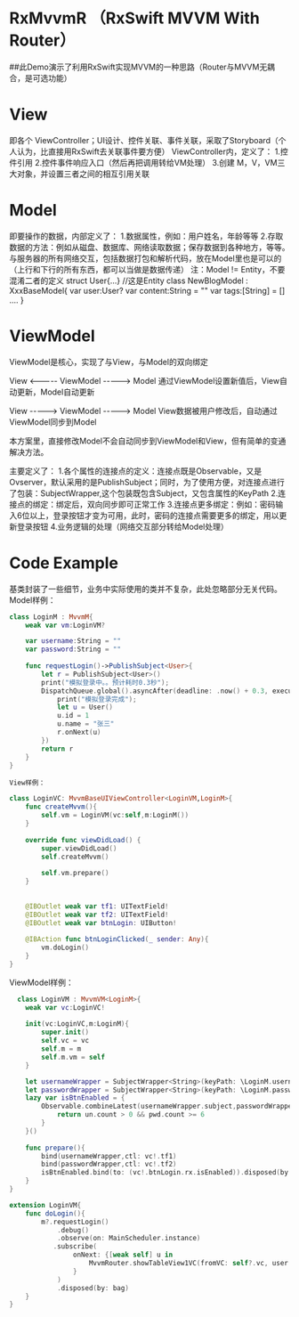 # RxMvvmR （RxSwift MVVM With Router）
##此Demo演示了利用RxSwift实现MVVM的一种思路（Router与MVVM无耦合，是可选功能）

# View
  即各个 ViewController；UI设计、控件关联、事件关联，采取了Storyboard（个人认为，比直接用RxSwift去关联事件要方便）
  ViewController内，定义了：
  1.控件引用
  2.控件事件响应入口（然后再把调用转给VM处理）
  3.创建 M，V，VM三大对象，并设置三者之间的相互引用关联
# Model
  即要操作的数据，内部定义了：
  1.数据属性，例如：用户姓名，年龄等等
  2.存取数据的方法：例如从磁盘、数据库、网络读取数据；保存数据到各种地方，等等。与服务器的所有网络交互，包括数据打包和解析代码，放在Model里也是可以的（上行和下行的所有东西，都可以当做是数据传递）
  注：Model != Entity，不要混淆二者的定义
    struct User{...}   //这是Entity
    class NewBlogModel : XxxBaseModel{ 
      var user:User?
      var content:String = ""
      var tags:[String] = []
      ....
    }
    
# ViewModel
  ViewModel是核心，实现了与View，与Model的双向绑定
     
  View <-----  ViewModel -----> Model
  通过ViewModel设置新值后，View自动更新，Model自动更新
             
  View ----->  ViewModel -----> Model
  View数据被用户修改后，自动通过ViewModel同步到Model
  
  本方案里，直接修改Model不会自动同步到ViewModel和View，但有简单的变通解决方法。
        
  主要定义了：
  1.各个属性的连接点的定义：连接点既是Observable，又是Ovserver，默认采用的是PublishSubject；同时，为了使用方便，对连接点进行了包装：SubjectWrapper<T>,这个包装既包含Subject，又包含属性的KeyPath
  2.连接点的绑定：绑定后，双向同步即可正常工作
  3.连接点更多绑定：例如：密码输入6位以上，登录按钮才变为可用，此时，密码的连接点需要更多的绑定，用以更新登录按钮
  4.业务逻辑的处理（网络交互部分转给Model处理）
  
# Code Example
  基类封装了一些细节，业务中实际使用的类并不复杂，此处忽略部分无关代码。
  Model样例：
```swift
class LoginM : MvvmM{
    weak var vm:LoginVM?

    var username:String = ""
    var password:String = ""
        
    func requestLogin()->PublishSubject<User>{
        let r = PublishSubject<User>()
        print("模拟登录中。。预计耗时0.3秒");
        DispatchQueue.global().asyncAfter(deadline: .now() + 0.3, execute: {
            print("模拟登录完成");
            let u = User()
            u.id = 1
            u.name = "张三"
            r.onNext(u)
        })
        return r
    }
}
```
    View样例：
```swift  
class LoginVC: MvvmBaseUIViewController<LoginVM,LoginM>{    
    func createMvvm(){
        self.vm = LoginVM(vc:self,m:LoginM())
    }
  
    override func viewDidLoad() {
        super.viewDidLoad()
        self.createMvvm()
  
        self.vm.prepare()
    }
    
    
    @IBOutlet weak var tf1: UITextField!
    @IBOutlet weak var tf2: UITextField!
    @IBOutlet weak var btnLogin: UIButton!
    
    @IBAction func btnLoginClicked(_ sender: Any){
        vm.doLogin()
    }
}
```
  ViewModel样例：
```swift  
  class LoginVM : MvvmVM<LoginM>{
    weak var vc:LoginVC!   
  
    init(vc:LoginVC,m:LoginM){
        super.init()
        self.vc = vc
        self.m = m
        self.m.vm = self
    }

    let usernameWrapper = SubjectWrapper<String>(keyPath: \LoginM.username)
    let passwordWrapper = SubjectWrapper<String>(keyPath: \LoginM.password)
    lazy var isBtnEnabled = {
        Observable.combineLatest(usernameWrapper.subject,passwordWrapper.subject) { un, pwd -> Bool in
            return un.count > 0 && pwd.count >= 6
        }
    }()
        
    func prepare(){
        bind(usernameWrapper,ctl: vc!.tf1)
        bind(passwordWrapper,ctl: vc!.tf2)
        isBtnEnabled.bind(to: (vc!.btnLogin.rx.isEnabled)).disposed(by: bag)
    }
}

extension LoginVM{
    func doLogin(){
        m?.requestLogin()
            .debug()
            .observe(on: MainScheduler.instance)
           .subscribe(
                onNext: {[weak self] u in
                    MvvmRouter.showTableView1VC(fromVC: self?.vc, user: u)
                }
            )
            .disposed(by: bag)
    }
}
```

